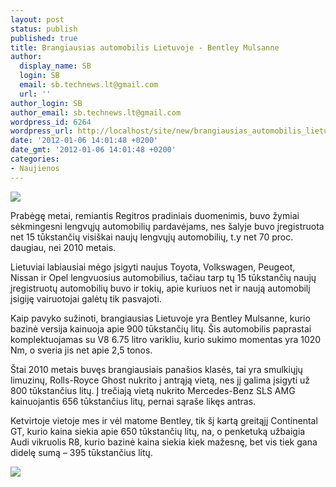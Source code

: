 ```yaml
---
layout: post
status: publish
published: true
title: Brangiausias automobilis Lietuvoje - Bentley Mulsanne
author:
  display_name: SB
  login: SB
  email: sb.technews.lt@gmail.com
  url: ''
author_login: SB
author_email: sb.technews.lt@gmail.com
wordpress_id: 6264
wordpress_url: http://localhost/site/new/brangiausias_automobilis_lietuvoje__bentley_mulsanne/
date: '2012-01-06 14:01:48 +0200'
date_gmt: '2012-01-06 14:01:48 +0200'
categories:
- Naujienos
---
```

<div class="imgright"><img src="http://technews.lt/upload/bentlis.jpg"  /></div>
<p>Prabėgę metai, remiantis Regitros pradiniais duomenimis, buvo žymiai sėkmingesni lengvųjų automobilių pardavėjams, nes šalyje buvo įregistruota net 15 tūkstančių visiškai naujų lengvųjų automobilių, t.y net 70 proc. daugiau, nei 2010 metais.</p>
<p>Lietuviai labiausiai mėgo įsigyti naujus Toyota, Volkswagen, Peugeot, Nissan ir Opel lengvuosius automobilius, tačiau tarp tų 15 tūkstančių naujų įregistruotų automobilių buvo ir tokių, apie kuriuos net ir naują automobilį įsigiję vairuotojai galėtų tik pasvajoti.</p>
<p>Kaip pavyko sužinoti, brangiausias Lietuvoje yra Bentley Mulsanne, kurio bazinė versija kainuoja apie 900 tūkstančių litų. Šis automobilis paprastai komplektuojamas su V8 6.75 litro varikliu, kurio sukimo momentas yra 1020 Nm, o sveria jis net apie 2,5 tonos.</p>
<p>Štai 2010 metais buvęs brangiausiais panašios klasės, tai yra smulkiųjų limuzinų, Rolls-Royce Ghost nukrito į antrąją vietą, nes jį galima įsigyti už 800 tūkstančius litų. Į trečiają vietą nukrito Mercedes-Benz SLS AMG kainuojantis 656 tūkstančius litų, pernai sąraše likęs antras.</p>
<p>Ketvirtoje vietoje mes ir vėl matome Bentley, tik šį kartą greitąjį Continental GT, kurio kaina siekia apie 650 tūkstančių litų, na, o penketuką užbaigia Audi vikruolis R8, kurio bazinė kaina siekia kiek mažesnę, bet vis tiek gana didelę sumą – 395 tūkstančius litų.</p>
<p><img src="http://technews.lt/upload/Audi-r8-7.jpg" /></p>
